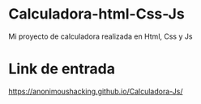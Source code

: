 # Calculadora-html-Css-Js

Mi proyecto de calculadora realizada en Html, Css y Js

# Link de entrada 

https://anonimoushacking.github.io/Calculadora-Js/
